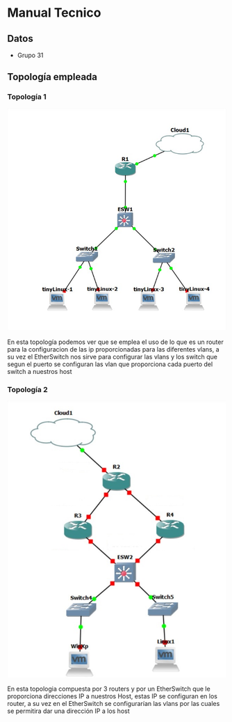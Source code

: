 # Manual Tecnico

## Datos
- Grupo 31
## Topología empleada
### Topología 1
![](Redes/Topo1%20-%20GNS3.jpg)
<p>En esta topología podemos ver que se emplea el uso de lo que es un router para la configuracion de las ip proporcionadas para las diferentes vlans, a su vez el EtherSwitch nos sirve para configurar las vlans y los switch que segun el puerto se configuran las vlan que proporciona cada puerto del switch a nuestros host</p>

### Topología 2
![](Redes/Top22.jpg)
<p>En esta topologia compuesta por 3 routers y por un EtherSwitch que le proporciona direcciones IP a nuestros Host, estas IP se configuran en los router, a su vez en el EtherSwitch se configurarían las vlans por las cuales se permitira dar una dirección IP a los host</p>
